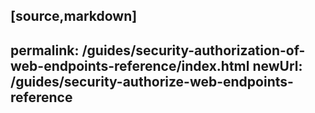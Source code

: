 [source,markdown]
---
permalink: /guides/security-authorization-of-web-endpoints-reference/index.html
newUrl: /guides/security-authorize-web-endpoints-reference
---
